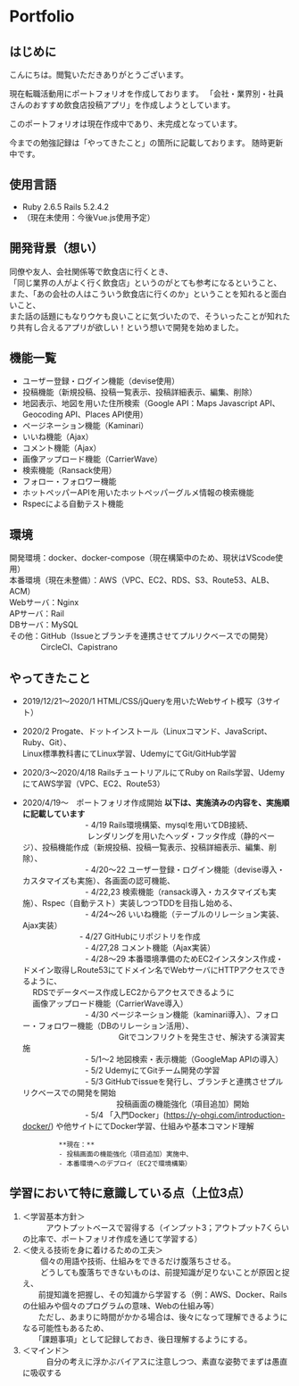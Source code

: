 # Portfolio
## はじめに
こんにちは。閲覧いただきありがとうございます。  

現在転職活動用にポートフォリオを作成しております。 「会社・業界別・社員さんのおすすめ飲食店投稿アプリ」を作成しようとしています。  

このポートフォリオは現在作成中であり、未完成となっています。  

今までの勉強記録は「やってきたこと」の箇所に記載しております。 随時更新中です。  

## 使用言語  
* Ruby 2.6.5  Rails 5.2.4.2  
* （現在未使用：今後Vue.js使用予定）  

## 開発背景（想い）
同僚や友人、会社関係等で飲食店に行くとき、  
「同じ業界の人がよく行く飲食店」というのがとても参考になるということ、  
また、「あの会社の人はこういう飲食店に行くのか」ということを知れると面白いこと、  
また話の話題にもなりウケも良いことに気づいたので、そういったことが知れたり共有し合えるアプリが欲しい！という想いで開発を始めました。  

## 機能一覧
* ユーザー登録・ログイン機能（devise使用）
* 投稿機能（新規投稿、投稿一覧表示、投稿詳細表示、編集、削除）
* 地図表示、地図を用いた住所検索（Google API：Maps Javascript API、Geocoding API、Places API使用）
* ページネーション機能（Kaminari）
* いいね機能（Ajax）
* コメント機能（Ajax）
* 画像アップロード機能（CarrierWave）
* 検索機能（Ransack使用）
* フォロー・フォロワー機能
* ホットペッパーAPIを用いたホットペッパーグルメ情報の検索機能
* Rspecによる自動テスト機能

## 環境
開発環境：docker、docker-compose（現在構築中のため、現状はVScode使用）  
本番環境（現在未整備）：AWS（VPC、EC2、RDS、S3、Route53、ALB、ACM）  
                       Webサーバ：Nginx  
                       APサーバ：Rail  
                       DBサーバ：MySQL  
その他：GitHub（Issueとブランチを連携させてプルリクベースでの開発）  
　　　　CircleCI、Capistrano  
  
## やってきたこと
* 2019/12/21～2020/1  HTML/CSS/jQueryを用いたWebサイト模写（3サイト）  
* 2020/2  Progate、ドットインストール（Linuxコマンド、JavaScript、Ruby、Git）、  
          Linux標準教科書にてLinux学習、UdemyにてGit/GitHub学習  
* 2020/3～2020/4/18  RailsチュートリアルにてRuby on Rails学習、UdemyにてAWS学習（VPC、EC2、Route53）  
* 2020/4/19～　ポートフォリオ作成開始 **以下は、実施済みの内容を、実施順に記載しています**  
　　　　　　　　- 4/19  Rails環境構築、mysqlを用いてDB接続、  
　　　　　　　　        レンダリングを用いたヘッダ・フッタ作成（静的ページ）、投稿機能作成（新規投稿、投稿一覧表示、投稿詳細表示、編集、削除）、  
　　　　　　　　- 4/20～22  ユーザー登録・ログイン機能（devise導入・カスタマイズも実施）、各画面の認可機能、  
　　　　　　　　- 4/22,23  検索機能（ransack導入・カスタマイズも実施）、Rspec（自動テスト）実装しつつTDDを目指し始める、  
　　　　　　　　- 4/24～26 いいね機能（テーブルのリレーション実装、Ajax実装）  
　　　　　　　  - 4/27  GitHubにリポジトリを作成  
　　　　　　　　- 4/27,28  コメント機能（Ajax実装）  
　　　　　　　　- 4/28～29 本番環境準備のためEC2インスタンス作成・ドメイン取得しRoute53にてドメイン名でWebサーバにHTTPアクセスできるように、  
            　            RDSでデータベース作成しEC2からアクセスできるように  
            　            画像アップロード機能（CarrierWave導入）  
　　　　　　　　- 4/30  ページネーション機能（kaminari導入）、フォロー・フォロワー機能（DBのリレーション活用）、  
　　　　　　　　　　　　 Gitでコンフリクトを発生させ、解決する演習実施  
　　　　　　　　- 5/1～2  地図検索・表示機能（GoogleMap APIの導入）  
　　　　　　　　- 5/2  UdemyにてGitチーム開発の学習  
　　　　　　　　- 5/3  GitHubでissueを発行し、ブランチと連携させプルリクベースでの開発を開始  
　　　　　　　　　　　　投稿画面の機能強化（項目追加）開始  
　　　　　　　　- 5/4  「入門Docker」(https://y-ohgi.com/introduction-docker/)  や他サイトにてDocker学習、仕組みや基本コマンド理解  
  
               **現在：**
               - 投稿画面の機能強化（項目追加）実施中、
               - 本番環境へのデプロイ（EC2で環境構築）

## 学習において特に意識している点（上位3点）
1. ＜学習基本方針＞  
　　　アウトプットベースで習得する（インプット3；アウトプット7くらいの比率で、ポートフォリオ作成を通じて学習する）  
2. ＜使える技術を身に着けるための工夫＞  
　 　個々の用語や技術、仕組みをできるだけ腹落ちさせる。  
　 　どうしても腹落ちできないものは、前提知識が足りないことが原因と捉え、  
 　　前提知識を把握し、その知識から学習する（例：AWS、Docker、Railsの仕組みや個々のプログラムの意味、Webの仕組み等）  
 　　ただし、あまりに時間がかかる場合は、後々になって理解できるようになる可能性もあるため、  
 　　「課題事項」として記録しておき、後日理解するようにする。  
3. ＜マインド＞  
　　　自分の考えに浮かぶバイアスに注意しつつ、素直な姿勢でまずは愚直に吸収する  